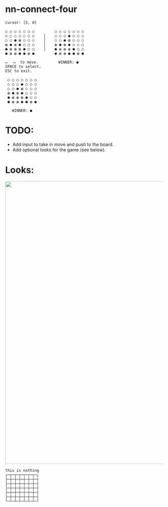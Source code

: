 # nn-connect-four

```
Cursor: [5, 0]

○ ○ ○ ○ ○ ○ ○         ○ ○ ○ ○ ○ ○ ○ 
○ ○ ○ ○ ○ ○ ○    │    ○ ○ ○ ● ○ ○ ○ 
○ ○ ● ◍ ○ ○ ○    │    ○ ○ ● ◍ ○ ○ ○ 
◍ ● ◍ ● ○ ○ ○    │    ◍ ● ◍ ● ○ ○ ○ 
● ◍ ◍ ◍ ● ○ ○    │    ● ◍ ◍ ◍ ● ○ ○ 
● ◍ ◍ ● ● ◍ ●         ● ◍ ◍ ● ● ◍ ● 

⭠  ⭢  to move.         WINNER: ●
SPACE to select.
ESC to exit.
```

```
 ○ ○ ○ ○ ○ ○ ○ 
 ○ ○ ○ ● ○ ○ ○ 
 ○ ○ ● ◍ ○ ○ ○ 
 ◍ ● ◍ ● ○ ○ ○ 
 ● ◍ ◍ ◍ ● ○ ○ 
 ● ◍ ◍ ● ● ◍ ● 

   WINNER: ●
```

# TODO:

* Add input to take in move and push to the board.
* Add optional looks for the game (see below).

# Looks:

<img width="900" src="https://github.com/Bloumbs/nn-connect-four/blob/master/screenshots/looks.png">

```
this is nothing
┌─┬─┬─┬─┬─┬─┬─┐
├─┼─┼─┼─┼─┼─┼─┤
├─┼─┼─┼─┼─┼─┼─┤
├─┼─┼─┼─┼─┼─┼─┤
├─┼─┼─┼─┼─┼─┼─┤
├─┼─┼─┼─┼─┼─┼─┤
└─┴─┴─┴─┴─┴─┴─┘
```
